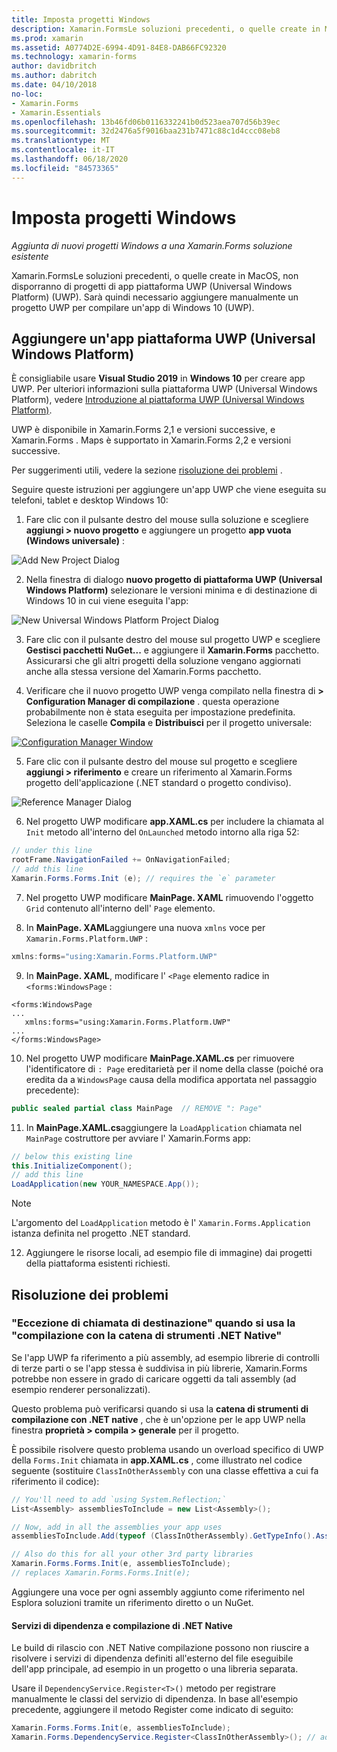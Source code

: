 ```yaml
---
title: Imposta progetti Windows
description: Xamarin.FormsLe soluzioni precedenti, o quelle create in MacOS, non disporranno di progetti di piattaforma UWP (Universal Windows Platform), quindi in questo articolo viene illustrato come aggiungere un nuovo progetto UWP a una Xamarin.Forms soluzione esistente.
ms.prod: xamarin
ms.assetid: A0774D2E-6994-4D91-84E8-DAB66FC92320
ms.technology: xamarin-forms
author: davidbritch
ms.author: dabritch
ms.date: 04/10/2018
no-loc:
- Xamarin.Forms
- Xamarin.Essentials
ms.openlocfilehash: 13b46fd06b0116332241b0d523aea707d56b39ec
ms.sourcegitcommit: 32d2476a5f9016baa231b7471c88c1d4ccc08eb8
ms.translationtype: MT
ms.contentlocale: it-IT
ms.lasthandoff: 06/18/2020
ms.locfileid: "84573365"
---
```

# <a name="setup-windows-projects"></a>Imposta progetti Windows

_Aggiunta di nuovi progetti Windows a una Xamarin.Forms soluzione esistente_

Xamarin.FormsLe soluzioni precedenti, o quelle create in MacOS, non disporranno di progetti di app piattaforma UWP (Universal Windows Platform) (UWP). Sarà quindi necessario aggiungere manualmente un progetto UWP per compilare un'app di Windows 10 (UWP).

## <a name="add-a-universal-windows-platform-app"></a>Aggiungere un'app piattaforma UWP (Universal Windows Platform)

È consigliabile usare **Visual Studio 2019** in **Windows 10** per creare app UWP. Per ulteriori informazioni sulla piattaforma UWP (Universal Windows Platform), vedere [Introduzione al piattaforma UWP (Universal Windows Platform)](/windows/uwp/get-started/universal-application-platform-guide/).

UWP è disponibile in Xamarin.Forms 2,1 e versioni successive, e Xamarin.Forms . Maps è supportato in Xamarin.Forms 2,2 e versioni successive.

Per suggerimenti utili, vedere la sezione <a href="#troubleshooting">risoluzione dei problemi</a> .

Seguire queste istruzioni per aggiungere un'app UWP che viene eseguita su telefoni, tablet e desktop Windows 10:

 1. Fare clic con il pulsante destro del mouse sulla soluzione e scegliere **aggiungi > nuovo progetto** e aggiungere un progetto **app vuota (Windows universale)** :

  ![](universal-images/add-wu.png "Add New Project Dialog")

 2. Nella finestra di dialogo **nuovo progetto di piattaforma UWP (Universal Windows Platform)** selezionare le versioni minima e di destinazione di Windows 10 in cui viene eseguita l'app:

  ![](universal-images/target-version.png "New Universal Windows Platform Project Dialog")

 3. Fare clic con il pulsante destro del mouse sul progetto UWP e scegliere **Gestisci pacchetti NuGet...** e aggiungere il **Xamarin.Forms** pacchetto. Assicurarsi che gli altri progetti della soluzione vengano aggiornati anche alla stessa versione del Xamarin.Forms pacchetto.

 4. Verificare che il nuovo progetto UWP venga compilato nella finestra di **> Configuration Manager di compilazione** . questa operazione probabilmente non è stata eseguita per impostazione predefinita. Seleziona le caselle **Compila** e **Distribuisci** per il progetto universale:

  [![](universal-images/configuration-sml.png "Configuration Manager Window")](universal-images/configuration.png#lightbox "Configuration Manager Window")

 5. Fare clic con il pulsante destro del mouse sul progetto e scegliere **aggiungi > riferimento** e creare un riferimento al Xamarin.Forms progetto dell'applicazione (.NET standard o progetto condiviso).

  ![](universal-images/addref-sml.png "Reference Manager Dialog")

 6. Nel progetto UWP modificare **app.XAML.cs** per includere la chiamata al `Init` metodo all'interno del `OnLaunched` metodo intorno alla riga 52:

```csharp
// under this line
rootFrame.NavigationFailed += OnNavigationFailed;
// add this line
Xamarin.Forms.Forms.Init (e); // requires the `e` parameter
```

 7. Nel progetto UWP modificare **MainPage. XAML** rimuovendo l'oggetto `Grid` contenuto all'interno dell' `Page` elemento.

 8. In **MainPage. XAML**aggiungere una nuova `xmlns` voce per `Xamarin.Forms.Platform.UWP` :

```csharp
xmlns:forms="using:Xamarin.Forms.Platform.UWP"
```

 9. In **MainPage. XAML**, modificare l' `<Page` elemento radice in `<forms:WindowsPage` :

```xaml
<forms:WindowsPage
...
   xmlns:forms="using:Xamarin.Forms.Platform.UWP"
...
</forms:WindowsPage>
```

 10. Nel progetto UWP modificare **MainPage.XAML.cs** per rimuovere l'identificatore di `: Page` ereditarietà per il nome della classe (poiché ora eredita da a `WindowsPage` causa della modifica apportata nel passaggio precedente):

```csharp
public sealed partial class MainPage  // REMOVE ": Page"
```

 11. In **MainPage.XAML.cs**aggiungere la `LoadApplication` chiamata nel `MainPage` costruttore per avviare l' Xamarin.Forms app:

```csharp
// below this existing line
this.InitializeComponent();
// add this line
LoadApplication(new YOUR_NAMESPACE.App());
```

> [!NOTE]
> L'argomento del `LoadApplication` metodo è l' `Xamarin.Forms.Application` istanza definita nel progetto .NET standard.

<!--
11 . Double-click **Package.appxmanifest** to set these capabilities
  that are often required:

  Capabilities set:

  * Internet (Client)
  * Location
-->

12. Aggiungere le risorse locali, ad esempio file di immagine) dai progetti della piattaforma esistenti richiesti.

## <a name="troubleshooting"></a>Risoluzione dei problemi

### <a name="target-invocation-exception-when-using-compile-with-net-native-tool-chain"></a>"Eccezione di chiamata di destinazione" quando si usa la "compilazione con la catena di strumenti .NET Native"

Se l'app UWP fa riferimento a più assembly, ad esempio librerie di controlli di terze parti o se l'app stessa è suddivisa in più librerie, Xamarin.Forms potrebbe non essere in grado di caricare oggetti da tali assembly (ad esempio renderer personalizzati).

Questo problema può verificarsi quando si usa la **catena di strumenti di compilazione con .NET native** , che è un'opzione per le app UWP nella finestra **proprietà > compila > generale** per il progetto.

È possibile risolvere questo problema usando un overload specifico di UWP della `Forms.Init` chiamata in **app.XAML.cs** , come illustrato nel codice seguente (sostituire `ClassInOtherAssembly` con una classe effettiva a cui fa riferimento il codice):

```csharp
// You'll need to add `using System.Reflection;`
List<Assembly> assembliesToInclude = new List<Assembly>();

// Now, add in all the assemblies your app uses
assembliesToInclude.Add(typeof (ClassInOtherAssembly).GetTypeInfo().Assembly);

// Also do this for all your other 3rd party libraries
Xamarin.Forms.Forms.Init(e, assembliesToInclude);
// replaces Xamarin.Forms.Forms.Init(e);
```

Aggiungere una voce per ogni assembly aggiunto come riferimento nel Esplora soluzioni tramite un riferimento diretto o un NuGet.

#### <a name="dependency-services-and-net-native-compilation"></a>Servizi di dipendenza e compilazione di .NET Native

Le build di rilascio con .NET Native compilazione possono non riuscire a risolvere i servizi di dipendenza definiti all'esterno del file eseguibile dell'app principale, ad esempio in un progetto o una libreria separata.

Usare il `DependencyService.Register<T>()` metodo per registrare manualmente le classi del servizio di dipendenza. In base all'esempio precedente, aggiungere il metodo Register come indicato di seguito:

```csharp
Xamarin.Forms.Forms.Init(e, assembliesToInclude);
Xamarin.Forms.DependencyService.Register<ClassInOtherAssembly>(); // add this
```
